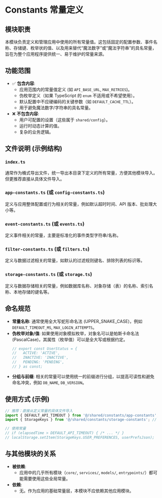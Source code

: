 # Constants 常量定义

## 模块职责
本模块负责定义和管理应用中使用的所有常量值。这包括固定的配置参数、事件名称、存储键、枚举状的值、以及用来替代“魔法数字”或“魔法字符串”的具名常量，旨在为整个应用程序提供统一、易于维护的常量来源。

## 功能范围
-   ✅ **包含内容**:
    *   应用范围内的常量值定义 (如 `API_BASE_URL`, `MAX_RETRIES`)。
    *   伪枚举定义（如果 TypeScript 的 `enum` 不适用或不希望使用）。
    *   默认配置中不应硬编码的关键参数（如 `DEFAULT_CACHE_TTL`）。
    *   用于避免魔法数字/字符串的具名常量。
-   ❌ **不包含内容**:
    *   用户可配置的设置（这些属于 `shared/config`）。
    *   运行时动态计算的值。
    *   复杂的业务逻辑。

## 文件说明 (示例结构)

### `index.ts`
通常作为桶式导出文件，统一导出本目录下定义的所有常量，方便其他模块导入。但更推荐直接从具体文件导入。

### `app-constants.ts` (或 `config-constants.ts`)
定义与应用整体配置或行为相关的常量，例如默认超时时间、API 版本、批处理大小等。

### `event-constants.ts` (或 `events.ts`)
定义事件相关的常量，主要是标准化的事件类型字符串/名称。

### `filter-constants.ts` (或 `filters.ts`)
定义与数据过滤相关的常量，如默认的过滤规则键名、排除列表的标识等。

### `storage-constants.ts` (或 `storage.ts`)
定义与数据存储相关的常量，例如数据库名称、对象存储（表）的名称、索引名称、本地存储的键名等。

## 命名规范
-   **常量名称**: 通常使用全大写蛇形命名法 (UPPER_SNAKE_CASE)，例如 `DEFAULT_TIMEOUT_MS`, `MAX_LOGIN_ATTEMPTS`。
-   **伪枚举对象/值**: 如果使用对象模拟枚举，对象名可以是帕斯卡命名法 (PascalCase)，其属性（枚举值）可以是全大写或根据约定。
    ```typescript
    // export const UserStatus = {
    //   ACTIVE: 'ACTIVE',
    //   INACTIVE: 'INACTIVE',
    //   PENDING: 'PENDING',
    // } as const;
    ```
-   **分组与前缀**: 相关的常量可以使用统一的前缀进行分组，以提高可读性和避免命名冲突，例如 `DB_NAME`, `DB_VERSION`。

## 使用方式 (示例)
```typescript
// 推荐：直接从定义常量的具体文件导入
import { DEFAULT_API_TIMEOUT } from '@/shared/constants/app-constants';
import { StorageKeys } from '@/shared/constants/storage-constants'; // 假设 StorageKeys 是一个包含多个键的对象

// 使用常量
// if (elapsedTime > DEFAULT_API_TIMEOUT) { /* ... */ }
// localStorage.setItem(StorageKeys.USER_PREFERENCES, userPrefsJson);
```

## 与其他模块的关系
-   **被依赖**:
    -   应用中的几乎所有模块（`core/`, `services/`, `models/`, `entrypoints/`）都可能需要使用这些全局常量。
-   **依赖**:
    -   无。作为应用的基础常量层，本模块不应依赖其他应用模块。
